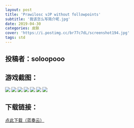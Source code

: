 ```yaml
---
layout: post
title: 'Prawilosc vJP without followpoints'
subtitle: '我该怎么写简介呢.jpg'
date: 2019-04-30
categories: 皮肤
cover: 'https://i.postimg.cc/br77c7dL/screenshot194.jpg'
tags: std
---
```


## 投稿者：soloopooo

## 游戏截图：

<img src="https://i.postimg.cc/Hx4cym18/screenshot188.jpg">

<img src="https://i.postimg.cc/Vsg0szF3/screenshot189.jpg">

<img src="https://i.postimg.cc/qvhNGydT/screenshot190.jpg">

<img src="https://i.postimg.cc/9MVzVkwm/screenshot191.jpg">

<img src="https://i.postimg.cc/m20LBnKv/screenshot192.jpg">

<img src="https://i.postimg.cc/T2sGJS2K/screenshot193.jpg">

<img src="https://i.postimg.cc/br77c7dL/screenshot194.jpg">


## 下载链接：

[点此下载（蓝奏云）](https://www.lanzous.com/i3ssjcf)